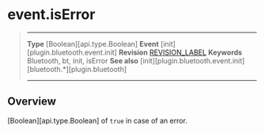 # event.isError

> --------------------- ------------------------------------------------------------------------------------------
> __Type__              [Boolean][api.type.Boolean]
> __Event__             [init][plugin.bluetooth.event.init]
> __Revision__          [REVISION_LABEL](REVISION_URL)
> __Keywords__          Bluetooth, bt, init, isError
> __See also__          [init][plugin.bluetooth.event.init]
>						[bluetooth.*][plugin.bluetooth]
> --------------------- ------------------------------------------------------------------------------------------

## Overview

[Boolean][api.type.Boolean] of `true` in case of an error.